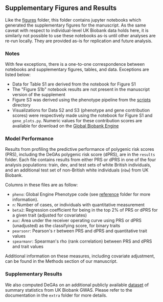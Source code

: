 ## Supplementary Figures and Results

Like the [figures](../figures) folder, this folder contains jupyter notebooks which generated the supplementary figures for the manuscript. As the same caveat with respect to individual-level UK Biobank data holds here, it is similarly not possible to use these notebooks as-is until other analyses are re-run locally. They are provided as-is for replication and future analysis. 

### Notes

With few exceptions, there is a one-to-one correspondence between notebooks and supplementary figures, tables, and data. Exceptions are listed below:

- Data for Table S1 are derived from the notebook for Figure S1
- The "Figure S1b" notebook results are not present in the manuscript version of the supplement
- Figure S3 was derived using the phenotype pipeline from the [scripts](../scripts) directory
- Visualizations for Data S2 and S3 (phenotype and gene contribution scores) were respectively made using the notebook for Figure S1 and `gene_plots.py`. Numeric values for these contribution scores are available for download on the [Global Biobank Engine](biobankengine.stanford.edu/downloads)

### Model Performance

Results from profiling the predictive performance of polygenic risk scores (PRS), including the DeGAs polygenic risk score (dPRS), are in the `results` folder. Each file contains results from either PRS or dPRS in one of the four analysis populations: train, dev, and test sets of white British individuals, and an additional test set of non-British white individuals (`nbw`) from UK Biobank. 

Columns in these files are as follow:
- `pheno`: Global Engine Phenotype code (see [reference](../reference) folder for more information).
- `n`: Number of cases, or individuals with quantitative measurement
- `beta2`: Regression coefficient for being in the top 2% of PRS or dPRS for a given trait (adjusted for covariates)
- `auc`: Area under the receiver operating curve using PRS or dPRS (unadjusted) as the classifying score, for binary traits
- `pearsonr`: Pearson's r between PRS and dPRS and quantitative trait values
- `spearmanr`: Spearman's rho (rank correlation) between PRS and dPRS and trait values 

Additional information on these measures, including covariate adjustment, can be found in the Methods section of our manuscript.

### Supplementary Results

We also computed DeGAs on an additional publicly available [dataset](http://www.nealelab.is/blog/2017/7/19/rapid-gwas-of-thousands-of-phenotypes-for-337000-samples-in-the-uk-biobank) of summary statistics from UK Biobank GWAS. Please refer to the documentation in the `extra` folder for more details.
